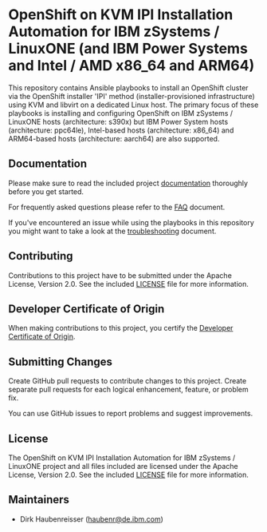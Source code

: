 # OpenShift on KVM IPI Installation Automation for IBM zSystems / LinuxONE (and IBM Power Systems and Intel / AMD x86_64 and ARM64)

This repository contains Ansible playbooks to install an OpenShift cluster via the OpenShift installer 'IPI' method (installer-provisioned infrastructure) using KVM and libvirt on a dedicated Linux host.
The primary focus of these playbooks is installing and configuring OpenShift on IBM zSystems / LinuxONE hosts (architecture: s390x) but IBM Power System hosts (architecture: ppc64le), Intel-based hosts (architecture: x86_64) and ARM64-based hosts (architecture: aarch64) are also supported.

## Documentation

Please make sure to read the included project [documentation](docs/DOCUMENTATION.md) thoroughly before you get started.

For frequently asked questions please refer to the [FAQ](docs/FAQ.md) document.

If you've encountered an issue while using the playbooks in this repository you might want to take a look at the [troubleshooting](docs/TROUBLESHOOTING.md) document.

## Contributing

Contributions to this project have to be submitted under the Apache License, Version 2.0. See the included [LICENSE](LICENSE) file for more information.

## Developer Certificate of Origin

When making contributions to this project, you certify the [Developer Certificate of Origin](https://developercertificate.org/).

## Submitting Changes

Create GitHub pull requests to contribute changes to this project. Create separate pull requests for each logical enhancement, feature, or problem fix.

You can use GitHub issues to report problems and suggest improvements.

## License

The OpenShift on KVM IPI Installation Automation for IBM zSystems / LinuxONE project and all files included are licensed under the Apache License, Version 2.0. See the included [LICENSE](LICENSE) file for more information.

## Maintainers

- Dirk Haubenreisser (haubenr@de.ibm.com)
